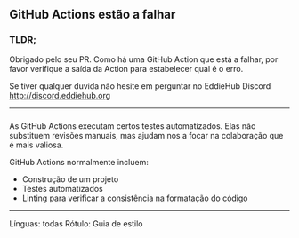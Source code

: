 ## GitHub Actions estão a falhar

### TLDR;

Obrigado pelo seu PR. Como há uma GitHub Action que está a falhar, por favor verifique a saída da Action para estabelecer qual é o erro.

Se tiver qualquer duvida não hesite em perguntar no EddieHub Discord http://discord.eddiehub.org

---

###

As GitHub Actions executam certos testes automatizados. Elas não substituem revisões manuais, mas ajudam nos a focar na colaboração que é mais valiosa.

GitHub Actions normalmente incluem:

- Construção de um projeto
- Testes automatizados
- Linting para verificar a consistência na formatação do código

---

Línguas: todas
Rótulo: Guia de estilo
